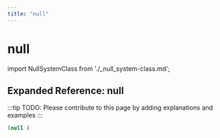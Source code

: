```yaml
---
title: "null"
---
```


# null

import NullSystemClass from './_null_system-class.md';

<NullSystemClass />

## Expanded Reference: null

:::tip
TODO: Please contribute to this page by adding explanations and examples
:::

```lisp
(null )
```
